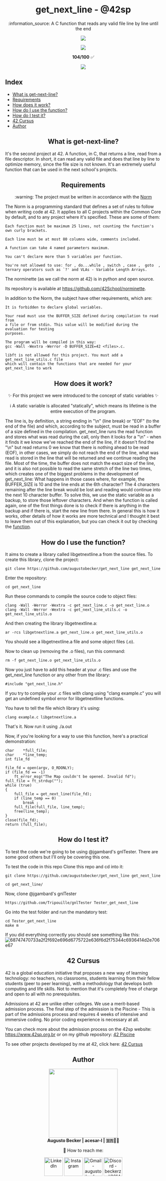 <h1 align="center"> get_next_line - @42sp </h1>

<p align="center">:information_source: A C function that reads any valid file line by line until the end </p>

<p align="center"><a href="https://www.42sp.org.br/" target="_blank"><img src="https://img.shields.io/static/v1?label=&message=SP&color=000&style=for-the-badge&logo=42""></a></p>
<p align="center"><img src="https://user-images.githubusercontent.com/81205527/149212588-45d60d10-2e78-46c5-bf0c-0dc247464ad5.png"></p>
<p align="center"> <strong>104/100</strong> ✅ </p>
<p align="center"><a href="https://github.com/augustobecker/get_next_line/blob/main/README-ptbr.md" target="_blank"><img src="https://img.shields.io/badge/dispon%C3%ADvel%20tamb%C3%A9m%20em-PT--BR-yellow"></a></p>

## Index

* [What is get-next-line?](#what-is-get-next-line)
* [Requirements](#requirements)
* [How does it work?](#how-does-it-work)
* [How do I use the function?](#how-do-i-use-the-function)
* [How do I test it?](#how-do-i-test-it)
* [42 Cursus](#42-cursus)
* [Author](#author)

<h2 align="center" id="what-is-get-next-line"> What is get-next-line? </h2>

It's the second project at 42. A function, in C, that returns a line, read from a file descriptor. In short, it can read any valid file and does that line by line to optimize memory, since the file size is not known. It's an extremely useful function that can be used in the next school's projects.

<h2 align="center" id="requirements"> Requirements </h2>

<p  align="center"> :warning: The project must be written in accordance with the <a href="https://github.com/42School/norminette/blob/master/pdf/en.norm.pdf" target="_blank">Norm</a> </p>
The Norm  is a programming standard that defines a set of rules to follow when writing code at 42. It applies to all C projects within the Common Core by default, and
to any project where it's specified. These are some of them:

    Each function must be maximum 25 lines, not counting the function's own curly brackets.
    
    Each line must be at most 80 columns wide, comments included.
    
    A function can take 4 named parameters maximum.
    
    You can't declare more than 5 variables per function.
    
    You're not allowed to use: for , do...while , switch , case ,  goto  ,
    ternary operators such as `?' and VLAs - Variable Length Arrays.
  The norminette (as we call the norm at 42) is in python and open source.
  
  Its repository is available at https://github.com/42School/norminette.
  
  In addition to the Norm, the subject have other requirements, which are:
  
    It is forbidden to declare global variables.
   
    Your read must use the BUFFER_SIZE defined during compilation to read from
    a file or from stdin. This value will be modified during the evaluation for testing
    purposes.
    
    The program will be compiled in this way:
    gcc -Wall -Wextra -Werror -D BUFFER_SIZE=42 <files>.c.
    
    libft is not allowed for this project. You must add a get_next_line_utils.c file
    which will contain the functions that are needed for your get_next_line to work

<h2 align="center" id="how-does-it-work"> How does it work? </h2>

<p align="center">✨ For this project we were introduced to the concept of static variables ✨</p>

<p align="center">ℹ️ A static variable is allocated "statically", which means its lifetime is the entire execution of the program.</p>

The line is, by definition, a string ending in "\n" (line break) or "EOF" (to the end of the file) and which, according to the subject, must be read in a buffer of a size defined in the compilation. get_next_line runs the read function and stores what was read during the call, only then it looks for a "\n" - when it finds it we know we've reached the end of the line, if it doesn't find the "\n" but read returns 0 we know that there is nothing ahead to be read (EOF), in other cases, we simply do not reach the end of the line, what was read is stored in the line that will be returned and we continue reading the file. Most of the time, the buffer does not match the exact size of the line, and it is also not possible to read the same stretch of the line two times, which creates one of the biggest problems in the development of get_next_line:
What happens in those cases where, for example, the BUFFER_SIZE is 10 and the line ends at the 6th character?
The 4 characters remaining after the line break would be lost and reading would continue into the next 10 character buffer. To solve this, we use the static variable as a backup, to store those leftover characters. And when the function is called again, one of the first things done is to check if there is anything in the backup and if there is, start the new line from there. In general this is how it works, other details of how it works are more technical and I thought it best to leave them out of this explanation, but you can check it out by checking the <a href="https://github.com/augustobecker/get_next_line/blob/main/get_next_line.c">function</a>.
<h2 align="center" id="how-do-i-use-the-function"> How do I use the function? </h2>

It aims to create a library called libgetnextline.a from the source files.
To create this library, clone the project:

    git clone https://github.com/augustobecker/get_next_line get_next_line
Enter the repository:

    cd get_next_line

Run these commands to compile the source code to object files:
    
    clang -Wall -Werror -Wextra -c get_next_line.c -o get_next_line.o 
    clang -Wall -Werror -Wextra -c get_next_line_utils.c -o get_next_line_utils.o 

And then creating the library libgetnextline.a:
    
    ar -rcs libgetnextline.a get_next_line.o get_next_line_utils.o 

You should see a libgetnextline.a file and some object files (.o).

Now to clean up (removing the .o files), run this command:

    rm -f get_next_line.o get_next_line_utils.o 
Now you just have to add this header at your .c files and use the get_next_line function or any other from the library:

	#include "get_next_line.h"
	
If you try to compile your .c files with clang using "clang example.c" you will get an undefined symbol error for libgetnextline functions.

You have to tell the file which library it's using:

	clang example.c libgetnextline.a
	
That's it. Now run it using ./a.out

Now, if you're looking for a way to use this function, here's a practical demonstration:
    	
	char	*full_file;
	char	*line_temp;
	int	file_fd
	
	file_fd = open(argv, O_RDONLY);
	if (file_fd == -1)
		ft_error_msg("The Map couldn't be opened. Invalid fd");
	full_file = ft_strdup("");
	while (true)
	{
		full_file = get_next_line(file_fd);
		if (line_temp == 0)
			break ;
		full_file(full_file, line_temp);
		free(line_temp);
	}
	close(file_fd);
	return (full_file);


<h2 align="center" id="how-do-i-test-it"> How do I test it? </h2>

To test the code we're going to be using @jgambard's gnlTester. There are some good others but I'll only be covering this one.

To test the code in this repo
Clone this repo and cd into it:

    git clone https://github.com/augustobecker/get_next_line get_next_line
     
	cd get_next_line/	
 
Now, clone @jgambard's gnlTester
    
    https://github.com/Tripouille/gnlTester Tester_get_next_line
Go into the test folder and run the mandatory test:

    cd Tester_get_next_line
    make m
    
If you did everything correctly you should see something like this:
![68747470733a2f2f692e696d6775722e636f6d2f75344c6936414d2e706e67](https://user-images.githubusercontent.com/81205527/158914684-a53f2bf1-7a7a-4155-944f-7863ddb09855.png)

<h2 align="center" id="42-cursus"> 42 Cursus </h2>
	
42 is a global education initiative that proposes a new way of learning technology: no teachers, no classrooms,
students learning from their fellow students (peer to peer learning),
with a methodology that develops both computing and life skills.
Not to mention that it's completely free of charge and open to all with no prerequisites.

Admissions at 42 are unlike other colleges. We use a merit-based admission process.
The final step of the admission is the Piscine - This is part of the admissions process and 
requires 4 weeks of intensive and immersive coding. No prior coding experience is necessary at all.
	
You can check more about the admission process on the 42sp website: https://www.42sp.org.br or on my github repository: <a href="https://github.com/augustobecker/42sp_Piscine">42 Piscine</a>

To see other projects developed by me at 42, click here: <a href="https://github.com/augustobecker/42cursus">42 Cursus </a>
    
<h2  align="center" id="author">Author</h2>
<div align="center">
	<div>
	<img height="222em" src="https://user-images.githubusercontent.com/81205527/174709160-f4bc029d-b667-469b-b2a7-4e036f1c5349.png">
	</div>
	<div>
		<strong> Augusto Becker | acesar-l | 🇧🇷👨‍🚀</strong>
	
:wave: How to reach me:
    	</div> 
    	<div>
  	<a href="https://www.linkedin.com/in/augusto-becker/" target="_blank"><img align="center" alt="LinkedIn" height="60" src="https://user-images.githubusercontent.com/81205527/157161849-01a9df02-bf32-45be-add4-122bc40b48cf.png"></a>
	<a href="https://www.instagram.com/augusto.becker/" target="_blank"><img align="center" alt="Instagram" height="60" src="https://user-images.githubusercontent.com/81205527/157161841-19ec3ab2-2c8f-4ec0-8b9d-3cd885256098.png"></a>
	<a href = "mailto:augustobecker.dev@gmail.com"> <img align="center" alt="Gmail - augustobecker.dev@gmail.com" height="60" src="https://user-images.githubusercontent.com/81205527/157161831-eb9dffee-404b-4ffe-b0af-34671219f7fb.png"></a>
	<a href="https://discord.gg/3kxYkBRxUy" target="_blank"><img align="center" alt="Discord - beckerzz#3614" height="60" src="https://user-images.githubusercontent.com/81205527/157161820-de88dc63-61a3-4c9f-9445-07ac98bf0bc2.png"></a>
	</div>
</div>
